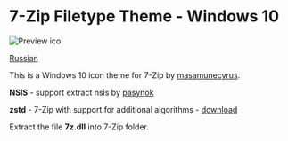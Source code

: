 # 7-Zip Filetype Theme - Windows 10

![Preview ico](https://github.com/Mr4Mike4/7-Zip-Filetype-Theme/raw/master/7zip/Windows_10_7zip_theme/preview_big.png)

[Russian](https://github.com/Mr4Mike4/7-Zip-Filetype-Theme/blob/master/README%20RU.md)

This is a Windows 10 icon theme for 7-Zip by [masamunecyrus](https://masamunecyrus.deviantart.com/).

**NSIS** - support extract nsis by [pasynok]()

**zstd** - 7-Zip with support for additional algorithms - [download](https://github.com/mcmilk/7-Zip-zstd)

Extract the file **7z.dll** into 7-Zip folder.
